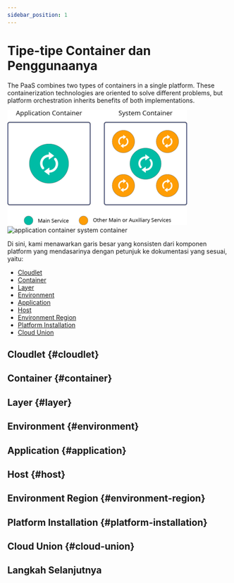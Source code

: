 ```yaml
---
sidebar_position: 1
---
```

# Tipe-tipe Container dan Penggunaanya
The PaaS combines two types of containers in a single platform. These containerization technologies are oriented to solve different problems, but platform orchestration inherits benefits of both implementations.

![application container system container](./img/01-application-container-system-container.png)
![application container system container](#)

Di sini, kami menawarkan garis besar yang konsisten dari komponen platform yang mendasarinya dengan petunjuk ke dokumentasi yang sesuai, yaitu:
- [Cloudlet](#cloudlet)
- [Container](#container)
- [Layer](#layer)
- [Environment](#environment)
- [Application](#application)
- [Host](#host)
- [Environment Region](#environment-region)
- [Platform Installation](#platform-installation)
- [Cloud Union](#cloud-union)

## Cloudlet {#cloudlet} 

## Container {#container}

## Layer {#layer}

## Environment {#environment}

## Application {#application}

## Host {#host}

## Environment Region {#environment-region}

## Platform Installation {#platform-installation}

## Cloud Union {#cloud-union}

## Langkah Selanjutnya

